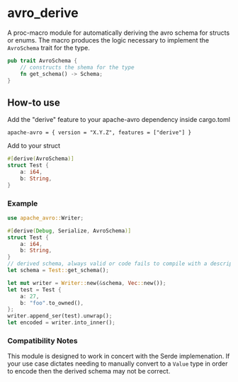 <!---
  Licensed to the Apache Software Foundation (ASF) under one
  or more contributor license agreements.  See the NOTICE file
  distributed with this work for additional information
  regarding copyright ownership.  The ASF licenses this file
  to you under the Apache License, Version 2.0 (the
  "License"); you may not use this file except in compliance
  with the License.  You may obtain a copy of the License at

    http://www.apache.org/licenses/LICENSE-2.0

  Unless required by applicable law or agreed to in writing,
  software distributed under the License is distributed on an
  "AS IS" BASIS, WITHOUT WARRANTIES OR CONDITIONS OF ANY
  KIND, either express or implied.  See the License for the
  specific language governing permissions and limitations
  under the License.
-->


# avro_derive

A proc-macro module for automatically deriving the avro schema for structs or enums. The macro produces the logic necessary to implement the `AvroSchema` trait for the type.

```rust
pub trait AvroSchema {
    // constructs the shema for the type
    fn get_schema() -> Schema;
}
```
## How-to use
Add the "derive" feature to your apache-avro dependency inside cargo.toml
```
apache-avro = { version = "X.Y.Z", features = ["derive"] }
```

Add to your struct
```rust
#[derive(AvroSchema)]
struct Test {
    a: i64,
    b: String,
}
```


### Example
```rust
use apache_avro::Writer;

#[derive(Debug, Serialize, AvroSchema)]
struct Test {
    a: i64,
    b: String,
}
// derived schema, always valid or code fails to compile with a descriptive message
let schema = Test::get_schema();

let mut writer = Writer::new(&schema, Vec::new());
let test = Test {
    a: 27,
    b: "foo".to_owned(),
};
writer.append_ser(test).unwrap();
let encoded = writer.into_inner();
```

### Compatibility Notes
This module is designed to work in concert with the Serde implemenation. If your use case dictates needing to manually convert to a `Value` type in order to encode then the derived schema may not be correct.